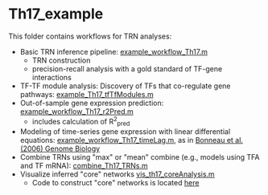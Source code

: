 # Th17_example

This folder contains workflows for TRN analyses:
* Basic TRN inference pipeline: [example_workflow_Th17.m](example_workflow_Th17.m)
	* TRN construction
	* precision-recall analysis with a gold standard of TF-gene interactions
* TF-TF module analysis: Discovery of TFs that co-regulate gene pathways: [example_Th17_tfTfModules.m](example_Th17_tfTfModules.m)
* Out-of-sample gene expression prediction: [example_workflow_Th17_r2Pred.m](example_workflow_Th17_r2Pred.m)
	* includes calculation of R<sup>2</sup><sub>pred
* Modeling of time-series gene expression with linear differential equations: [example_workflow_Th17_timeLag.m](example_workflow_Th17_timeLag.m), as in [Bonneau et al. (2006) Genome Biology](https://genomebiology.biomedcentral.com/articles/10.1186/gb-2006-7-5-r36)
* Combine TRNs using "max" or "mean" combine (e.g., models using TFA and TF mRNA): [combine_Th17_TRNs.m](combine_Th17_TRNs.m)
* Visualize inferred "core" networks [vis_th17_coreAnalysis.m](vis_th17_coreAnalysis.m)
	* Code to construct "core" networks is located [here](../scTRN)